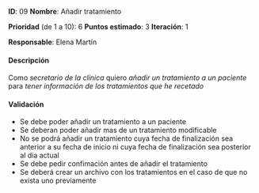 **ID**: 09
**Nombre**: Añadir tratamiento

**Prioridad** (de 1 a 10): 6
**Puntos estimado**: 3
**Iteración**: 1

**Responsable**: Elena Martín

#### Descripción

Como *secretario de la clínica* quiero *añadir un tratamiento a un paciente* para *tener información de los tratamientos que he recetado*

#### Validación

* Se debe poder añadir un tratamiento a un paciente
* Se deberan poder añadir mas de un tratamiento modificable
* No se podrá añadir un tratamiento cuya fecha de finalización sea anterior a su fecha de inicio ni cuya fecha de finalización sea posterior al dia actual
* Se debe pedir confimación antes de añadir el tratamiento
* Se deberá crear un archivo con los tratamientos en el caso de que no exista uno previamente

